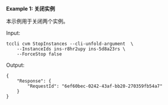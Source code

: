 **Example 1: 关闭实例**

本示例用于关闭两个实例。

Input: 

```
tccli cvm StopInstances --cli-unfold-argument  \
    --InstanceIds ins-r8hr2upy ins-5d8a23rs \
    --ForceStop false
```

Output: 
```
{
    "Response": {
        "RequestId": "6ef60bec-0242-43af-bb20-270359fb54a7"
    }
}
```

